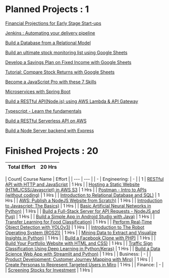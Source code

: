# Planned Projects : 1

   [Financial Projections for Early Stage Start-ups]( https://www.coursera.org/projects/financial-projections-startups )
   
   [Jenkins : Automating your delivery pipeline]( https://www.coursera.org/projects/cicd-using-jenkins )
   
   [Build a Database from a Relational Model]( https://www.coursera.org/projects/build-a-database-from-a-relational-model )
      
   [Build an ultimate stock monitoring list using Google Sheets]( https://www.coursera.org/projects/build-stock-monitoring-google-sheets )
         
   [Develop a Savings Plan on Fixed Income with Google Sheets]( https://www.coursera.org/projects/fixed-income-savings-plan-with-google-sheets )
            
   [Tutorial: Compare Stock Returns with Google Sheets]( https://www.coursera.org/projects/compare-stock-returns-google-sheets )
               
   [Become a JavaScript Pro with these 7 Skills]( https://www.coursera.org/projects/become-a-js-pro-7-skills )
                  
   [Microservices with Spring Boot]( https://www.coursera.org/projects/microservices-with-spring-boot )
                     
   [Build a RESTful API(Node.js) using AWS Lambda & API Gateway]( https://www.coursera.org/projects/aws-lambda-api-gateway-nodejs )
                     
   [Typescript - Learn the fundamentals]( https://www.coursera.org/projects/rudi-hinds-typescript-learn-fundamentals )
                     
   [Build a RESTful Serverless API on AWS]( https://www.coursera.org/projects/restful-serverless-api-on-aws )
                     
   [Build a Node Server backend with Express]( https://www.coursera.org/projects/build-node-server-backend-express )

# Finished Projects : 20 

| Total Effort | 20 Hrs |
| --- | --- |

| Count| Course Name | Effort |
| --- | --- |
| - | Engineering: | - | 
| 1 | [RESTful API with HTTP and JavaScript]( https://www.coursera.org/projects/restful-api-http-javascript ) | 1 Hrs |
| [Hosting a Static Website (HTML/CSS/Javascript) in AWS S3]( https://www.coursera.org/account/accomplishments/verify/UCT4THAFKDV4 ) | 1 Hrs |
| [Postman - Intro to APIs (without coding)]( https://www.coursera.org/projects/laura-gemmell-intro-postman-apis ) | 1 Hrs |
| [Introduction to Relational Database and SQL)]( https://www.coursera.org/projects/introduction-to-relational-database-and-sql ) | 1 Hrs |
| [AWS: Publish a NodeJS Website from Scratch)]( https://www.coursera.org/projects/aws-publish-nodejs-website-from-scratch ) | 1 Hrs |
| [Introduction to Javascript: The Basics)]( https://www.coursera.org/projects/intro-to-javascript-the-basics ) | 1 Hrs |
| [Basic Artificial Neural Networks in Python)]( https://www.coursera.org/projects/basic-artificial-neural-networks-in-python ) | 1 Hrs |
| [Build a Full-Stack Server for API Requests - NodeJS and Pug)]( https://www.coursera.org/projects/basic-server-nodejs ) | 1 Hrs |
| [Build a Simple App in Android Studio with Java)]( https://www.coursera.org/projects/build-app-android-studio-java ) | 1 Hrs |
| [Transfer Learning for Food Classification)]( https://www.coursera.org/projects/transfer-learning-food-classification ) | 1 Hrs |
| [Perform Real-Time Object Detection with YOLOv3)]( https://www.coursera.org/projects/real-time-object-detection-yolo ) | 1 Hrs |
| [Introduction to The Robot Operating System (ROS2))]( https://www.coursera.org/projects/ros2-intro ) | 1 Hrs |
| [Mining Data to Extract and Visualize Insights in Python)]( https://www.coursera.org/projects/data-mining-visualization-in-python ) | 1 Hrs |
| [Build a Facebook Clone with PHP)]( https://www.coursera.org/projects/build-facebook-clone-php ) | 1 Hrs |
| [Build Your Portfolio Website with HTML and CSS)]( https://www.coursera.org/projects/build-portfolio-website-html-css ) | 1 Hrs | 
| [Traffic Sign Classification Using Deep Learning in Python/Keras)]( https://www.coursera.org/projects/traffic-sign-classification-deep-learning ) | 1 Hrs |
| [Build a Data Science Web App with Streamlit and Python)]( https://www.coursera.org/projects/data-science-streamlit-python ) | 1 Hrs |
| Business: | - | 
| [Product Development: Customer Journey Mapping with Miro)]( https://www.coursera.org/projects/customer-journey-mapping-miro ) | 1 Hrs |
| [Create Personas to Represent Targeted Users in Miro]( https://www.coursera.org/projects/create-personas-represent-targeted-users-miro ) | 1 Hrs | 
| Finance: | - | 
| [Screening Stocks for Investment]( https://www.coursera.org/projects/screening-stocks-investment ) | 1 Hrs |


